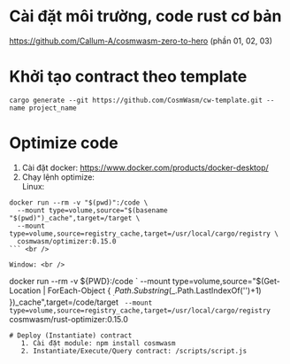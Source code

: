 # Cài đặt môi trường, code rust cơ bản
  https://github.com/Callum-A/cosmwasm-zero-to-hero (phần 01, 02, 03)
# Khởi tạo contract theo template 
  ``` cargo generate --git https://github.com/CosmWasm/cw-template.git --name project_name ```
# Optimize code 
  1. Cài đặt docker: https://www.docker.com/products/docker-desktop/
  2. Chạy lệnh optimize: <br />
Linux: <br />
```
docker run --rm -v "$(pwd)":/code \ 
  --mount type=volume,source="$(basename "$(pwd)")_cache",target=/target \ 
  --mount type=volume,source=registry_cache,target=/usr/local/cargo/registry \ 
  cosmwasm/optimizer:0.15.0
``` <br />

Window: <br />
```
docker run --rm -v ${PWD}:/code ` 
  --mount type=volume,source="$(Get-Location | ForEach-Object { $_.Path.Substring($_.Path.LastIndexOf('\')+1) })_cache",target=/code/target ` 
  --mount type=volume,source=registry_cache,target=/usr/local/cargo/registry `
  cosmwasm/rust-optimizer:0.15.0
``` 
# Deploy (Instantiate) contract
   1. Cài đặt module: npm install cosmwasm 
   2. Instantiate/Execute/Query contract: /scripts/script.js 
